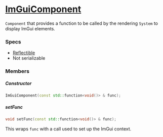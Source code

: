 # [ImGuiComponent](ImGuiComponent.hpp)

`Component` that provides a function to be called by the rendering `System` to display ImGui elements.

### Specs

* [Reflectible](https://github.com/phiste/putils/blob/master/reflection/Reflectible.md)
* Not serializable

### Members

##### Constructor

```cpp
ImGuiComponent(const std::function<void()> & func);
```

##### setFunc

```cpp
void setFunc(const std::function<void()> & func);
```

This wraps `func` with a call used to set up the ImGui context.